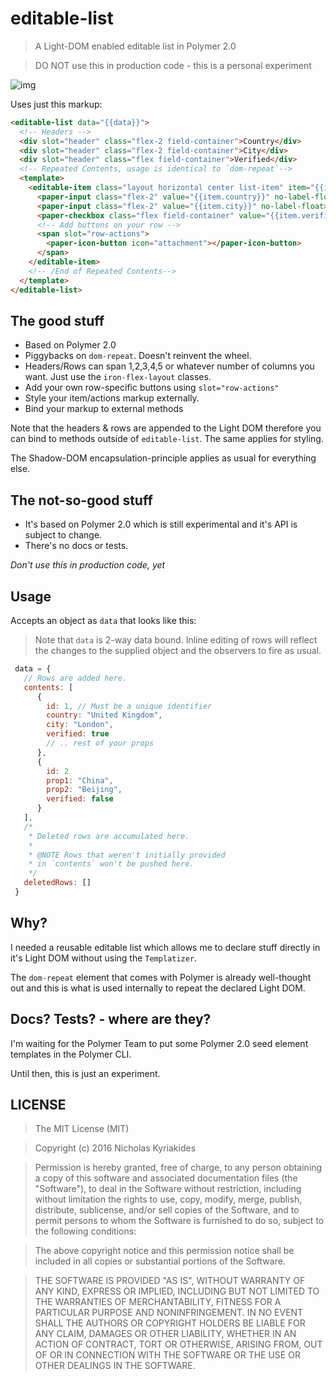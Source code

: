 # editable-list

> A Light-DOM enabled editable list in Polymer 2.0

> DO NOT use this in production code - this is a personal experiment

![img](http://i.imgur.com/d7Sxn9P.png)

Uses just this markup:

```html
<editable-list data="{{data}}">
  <!-- Headers -->
  <div slot="header" class="flex-2 field-container">Country</div>
  <div slot="header" class="flex-2 field-container">City</div>
  <div slot="header" class="flex field-container">Verified</div>
  <!-- Repeated Contents, usage is identical to `dom-repeat`-->
  <template>
    <editable-item class="layout horizontal center list-item" item="{{item}}">
      <paper-input class="flex-2" value="{{item.country}}" no-label-float></paper-input>
      <paper-input class="flex-2" value="{{item.city}}" no-label-float></paper-input>
      <paper-checkbox class="flex field-container" value="{{item.verified}}"></paper-checkbox>
      <!-- Add buttons on your row -->
      <span slot="row-actions">
        <paper-icon-button icon="attachment"></paper-icon-button>
      </span>
    </editable-item>
    <!-- /End of Repeated Contents-->
  </template>
</editable-list>
```


## The good stuff

  - Based on Polymer 2.0
  - Piggybacks on `dom-repeat`. Doesn't reinvent the wheel.
  - Headers/Rows can span 1,2,3,4,5 or whatever number of columns you want.
  Just use the `iron-flex-layout` classes.
  - Add your own row-specific buttons using `slot="row-actions"`
  - Style your item/actions markup externally.
  - Bind your markup to external methods

Note that the headers & rows are appended to the Light DOM therefore you can
bind to methods outside of `editable-list`. The same applies for styling.

The Shadow-DOM encapsulation-principle applies as usual for everything else.

## The not-so-good stuff

- It's based on Polymer 2.0 which is still experimental and it's API is subject
to change.
- There's no docs or tests.


*Don't use this in production code, yet*


## Usage

Accepts an object as `data` that looks like this:

> Note that `data` is 2-way data bound. Inline editing of rows will reflect
the changes to the supplied object and the observers to fire as usual.

```javascript
 data = {
   // Rows are added here.
   contents: [
      {
        id: 1, // Must be a unique identifier
        country: "United Kingdom",
        city: "London",
        verified: true
        // .. rest of your props
      },
      {
        id: 2
        prop1: "China",
        prop2: "Beijing",
        verified: false
      }
   ],
   /*
    * Deleted rows are accumulated here.
    *
    * @NOTE Rows that weren't initially provided
    * in `contents` won't be pushed here.
    */
   deletedRows: []
 }
```

## Why?

I needed a reusable editable list which allows me to declare stuff directly
in it's Light DOM without using the `Templatizer`.

The `dom-repeat` element that comes with Polymer is already well-thought out
and this is what is used internally to repeat the declared Light DOM.

## Docs? Tests? - where are they?

I'm waiting for the Polymer Team to put some Polymer 2.0 seed element templates
in the Polymer CLI.

Until then, this is just an experiment.

## LICENSE

> The MIT License (MIT)

> Copyright (c) 2016 Nicholas Kyriakides

> Permission is hereby granted, free of charge, to any person obtaining a copy of this software and associated documentation files (the "Software"), to deal in the Software without restriction, including without limitation the rights to use, copy, modify, merge, publish, distribute, sublicense, and/or sell copies of the Software, and to permit persons to whom the Software is furnished to do so, subject to the following conditions:

> The above copyright notice and this permission notice shall be included in all copies or substantial portions of the Software.

> THE SOFTWARE IS PROVIDED "AS IS", WITHOUT WARRANTY OF ANY KIND, EXPRESS OR IMPLIED, INCLUDING BUT NOT LIMITED TO THE WARRANTIES OF MERCHANTABILITY, FITNESS FOR A PARTICULAR PURPOSE AND NONINFRINGEMENT. IN NO EVENT SHALL THE AUTHORS OR COPYRIGHT HOLDERS BE LIABLE FOR ANY CLAIM, DAMAGES OR OTHER LIABILITY, WHETHER IN AN ACTION OF CONTRACT, TORT OR OTHERWISE, ARISING FROM, OUT OF OR IN CONNECTION WITH THE SOFTWARE OR THE USE OR OTHER DEALINGS IN THE SOFTWARE.

